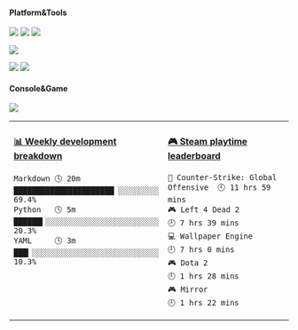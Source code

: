 #### Platform&Tools

[![](https://img.shields.io/badge/macOS-Mojava-lightgray?style=flat-square&logo=apple&logoColor=ffffff)](https://www.tonymacx86.com/)
[![](https://img.shields.io/badge/Windows-10-blue?style=flat-square&logo=windows&logoColor=ffffff)](https://www.microsoft.com/windows/get-windows-10)
[![](https://img.shields.io/badge/IDE-Visual%20Studio%20Code-blue?style=flat-square&logo=visual-studio-code&logoColor=ffffff)](https://code.visualstudio.com/)

[![](https://img.shields.io/badge/Xiaomi-9%20SE-f5010c?style=flat-square&logo=xiaomi&logoColor=ffffff)](https://www.mi.com/)

[![](https://img.shields.io/badge/-Python-003545?style=flat-square&logo=python&logoColor=white)](https://www.python.org/)
[![](https://img.shields.io/badge/-JavaScript-4fc08d?style=flat-square&logo=javascript&logoColor=white)](https://www.ecma-international.org/)

#### Console&Game

[![](https://img.shields.io/badge/Steam-171a21?style=flat-square&logo=steam&logoColor=ffffff)](https://steamcommunity.com/id/LengSword)

<table>
<tr>
<td valign="top" width="50%">
  
<!-- waka-box start -->
#### <a href="https://gist.github.com/982d6c8154166c7c8c6fcb5954a68e91" target="_blank">📊 Weekly development breakdown</a>
```text
Markdown 🕓 20m ██████████████████████▏░░░░░░░░░ 69.4%
Python   🕓 5m  ██████▍░░░░░░░░░░░░░░░░░░░░░░░░░ 20.3%
YAML     🕓 3m  ███▎░░░░░░░░░░░░░░░░░░░░░░░░░░░░ 10.3%
```
<!-- Powered by https://github.com/YouEclipse/waka-box-go . -->
<!-- waka-box end -->

</td>
<td valign="top" width="50%">

<!-- steam-box start -->
#### <a href="https://gist.github.com/799eac01dfd14ef60c1fe78383e9c03d" target="_blank">🎮 Steam playtime leaderboard</a>
```text
🔫 Counter-Strike: Global Offensive  🕘 11 hrs 59 mins
🎮 Left 4 Dead 2                     🕘 7 hrs 39 mins
💻 Wallpaper Engine                  🕘 7 hrs 0 mins
🎮 Dota 2                            🕘 1 hrs 28 mins
🎮 Mirror                            🕘 1 hrs 22 mins
```
<!-- Powered by https://github.com/YouEclipse/steam-box . -->
<!-- steam-box end -->

</td>
</tr>
</table>
